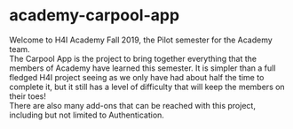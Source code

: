 # academy-carpool-app
Welcome to H4I Academy Fall 2019, the Pilot semester for the Academy team.  
The Carpool App is the project to bring together everything that the members of Academy have learned this semester. It is simpler than a full fledged H4I project seeing as we only have had about half the time to complete it, but it still has a level of difficulty that will keep the members on their toes!  
There are also many add-ons that can be reached with this project, including but not limited to Authentication.
